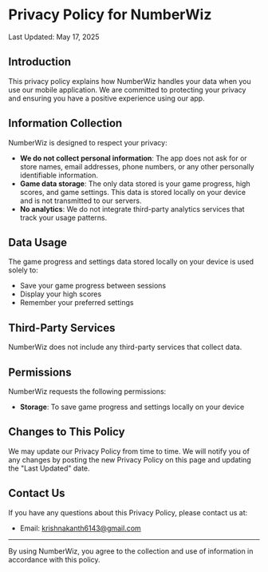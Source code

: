 # Privacy Policy for NumberWiz

Last Updated: May 17, 2025

## Introduction

This privacy policy explains how NumberWiz handles your data when you use our mobile application. We are committed to protecting your privacy and ensuring you have a positive experience using our app.

## Information Collection

NumberWiz is designed to respect your privacy:

- **We do not collect personal information**: The app does not ask for or store names, email addresses, phone numbers, or any other personally identifiable information.
- **Game data storage**: The only data stored is your game progress, high scores, and game settings. This data is stored locally on your device and is not transmitted to our servers.
- **No analytics**: We do not integrate third-party analytics services that track your usage patterns.

## Data Usage

The game progress and settings data stored locally on your device is used solely to:
- Save your game progress between sessions
- Display your high scores
- Remember your preferred settings

## Third-Party Services

NumberWiz does not include any third-party services that collect data.

## Permissions

NumberWiz requests the following permissions:
- **Storage**: To save game progress and settings locally on your device

## Changes to This Policy

We may update our Privacy Policy from time to time. We will notify you of any changes by posting the new Privacy Policy on this page and updating the "Last Updated" date.

## Contact Us

If you have any questions about this Privacy Policy, please contact us at:
- Email: krishnakanth6143@gmail.com

---

By using NumberWiz, you agree to the collection and use of information in accordance with this policy.